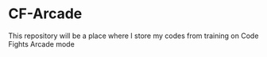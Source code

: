 # CF-Arcade

This repository will be a place where I store my codes from training on Code Fights Arcade mode
